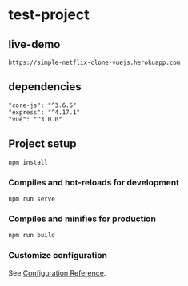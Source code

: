 # test-project

## live-demo

```
https://simple-netflix-clone-vuejs.herokuapp.com
```

## dependencies

```
"core-js": "^3.6.5"
"express": "^4.17.1"
"vue": "^3.0.0"
```

## Project setup

```
npm install
```

### Compiles and hot-reloads for development

```
npm run serve
```

### Compiles and minifies for production

```
npm run build
```

### Customize configuration

See [Configuration Reference](https://cli.vuejs.org/config/).
